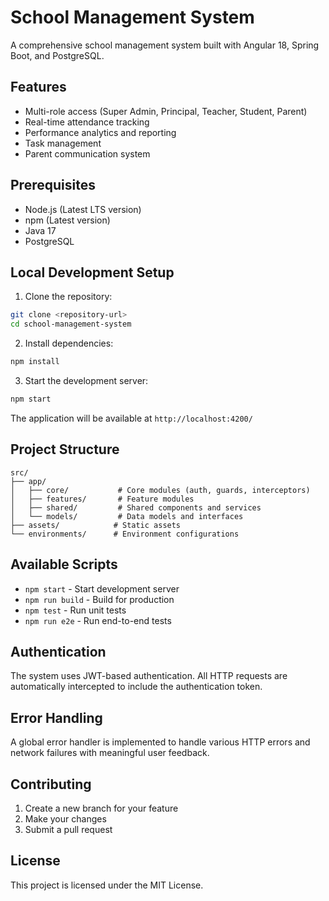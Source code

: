 # School Management System

A comprehensive school management system built with Angular 18, Spring Boot, and PostgreSQL.

## Features

- Multi-role access (Super Admin, Principal, Teacher, Student, Parent)
- Real-time attendance tracking
- Performance analytics and reporting
- Task management
- Parent communication system

## Prerequisites

- Node.js (Latest LTS version)
- npm (Latest version)
- Java 17
- PostgreSQL

## Local Development Setup

1. Clone the repository:
```bash
git clone <repository-url>
cd school-management-system
```

2. Install dependencies:
```bash
npm install
```

3. Start the development server:
```bash
npm start
```

The application will be available at `http://localhost:4200/`

## Project Structure

```
src/
├── app/
│   ├── core/           # Core modules (auth, guards, interceptors)
│   ├── features/       # Feature modules
│   ├── shared/         # Shared components and services
│   └── models/         # Data models and interfaces
├── assets/            # Static assets
└── environments/      # Environment configurations
```

## Available Scripts

- `npm start` - Start development server
- `npm run build` - Build for production
- `npm test` - Run unit tests
- `npm run e2e` - Run end-to-end tests

## Authentication

The system uses JWT-based authentication. All HTTP requests are automatically intercepted to include the authentication token.

## Error Handling

A global error handler is implemented to handle various HTTP errors and network failures with meaningful user feedback.

## Contributing

1. Create a new branch for your feature
2. Make your changes
3. Submit a pull request

## License

This project is licensed under the MIT License. 